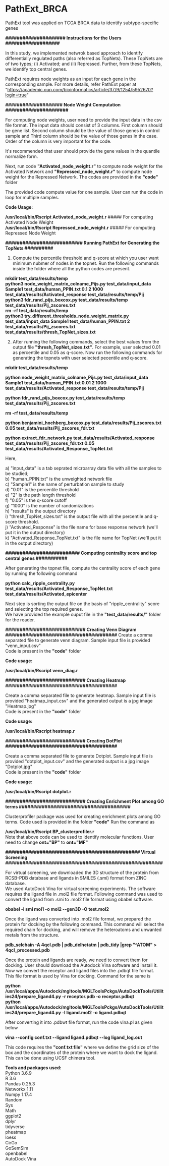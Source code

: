 # PathExt_BRCA
PathExt tool was applied on TCGA BRCA data to identify subtype-specific genes

**##################### Instructions for the Users ###################**

In this study, we implemented netwrok based approach to identify differentially regulated paths (also referred as TopNets). These TopNets are of two types; (i) Activated; and (ii) Repressed. Further, from these TopNets, we identify top central genes.

PathExt requires node weights as an input for each gene in the corresponding sample. For more details, refer PathExt paper at "https://academic.oup.com/bioinformatics/article/37/9/1254/5952670?login=true"

**#################### Node Weight Computation ######################**

For computing node weights, user need to provide the input data in the csv file format. The input data should consist of 3 columns. First column should be gene list. Second column should be the value of those genes in control sample and Third column should be the value of those genes in the case. Order of the column is very important for the code.

It's recommended that user should provide the gene values in the quantile normalize form.

Next, run code **"Activated_node_weight.r"** to compute node weight for the Activated Network and **"Repressed_node_weight.r"** to compute node weight for the Repressed Network. The codes are provided in the **"code"** folder

The provided code compute value for one sample. User can run the code in loop for multiple samples.

**Code Usage:**

**/usr/local/bin/Rscript Activated_node_weight.r**      ##### For computing Activated Node Weight<br>
**/usr/local/bin/Rscript Repressed_node_weight.r**      ##### For computing Repressed Node Weight<br>

**########################### Running PathExt for Generating the TopNets ##########**

1. Compute the percentile threshold and q-score at which you user want minimum nubmer of nodes in the topnet. Run the following commands inside the folder where all the python codes are present.

**mkdir test_data/results/temp**<br>
**python3 node_weight_matrix_colname_Pijs.py test_data/input_data Sample1 test_data/human_PPIN.txt 0.1 2 1000 test_data/results/Activated_response test_data/results/temp/Pij**<br>
**python3 fdr_rand_pijs_boxcox.py test_data/results/temp test_data/results/Pij_zscores.txt**<br>
**rm -rf test_data/results/temp**<br>
**python3 try_different_thresholds_node_weight_matrix.py test_data/input_data Sample1 test_data/human_PPIN.txt 2 test_data/results/Pij_zscores.txt test_data/results/thresh_TopNet_sizes.txt**

2. After running the following commands, select the best values from the output file **"thresh_TopNet_sizes.txt"**. For example, user selected 0.01 as percentile and 0.05 as q-score. Now run the following commands for generating the topnets with user selected pecentile and q-score.

**mkdir test_data/results/temp**<br>

**python node_weight_matrix_colname_Pijs.py test_data/input_data Sample1 test_data/human_PPIN.txt 0.01 2 1000 test_data/results/Activated_response test_data/results/temp/Pij**<br>

**python fdr_rand_pijs_boxcox.py test_data/results/temp test_data/results/Pij_zscores.txt**<br>

**rm -rf test_data/results/temp**<br>

**python benjamini_hochberg_boxcox.py test_data/results/Pij_zscores.txt 0.05 test_data/results/Pij_zscores_fdr.txt**<br>

**python extract_fdr_network.py test_data/results/Activated_response test_data/results/Pij_zscores_fdr.txt 0.05 test_data/results/Activated_Response_TopNet.txt**

Here,

a) "input_data" is a tab seprated microarray data file with all the samples to be studied;<br>
b) "human_PPIN.txt" is the unweighted network file<br>
c) "Sample1" is the name of perturbation sample to study<br>
d) "0.01" is the percentile threshold<br>
e) "2" is the path length threshold<br>
f) "0.05" is the q-score cutoff<br>
g) "1000" is the number of randomizations<br>
h) "results" is the output directory<br>
i) "thresh_TopNet_sizes.txt" is the output file with all the percentile and q-score threshold.<br>
j) "Activated_Response" is the file name for base response network (we'll put it in the output directory)<br>
k) "Activated_Response_TopNet.txt" is the file name for TopNet (we'll put it in the output directory)<br>

**########################## Computing centrality score and top central genes ###########**

After generating the topnet file, compute the centrality score of each gene by running the following command

**python calc_ripple_centrality.py test_data/results/Activated_Response_TopNet.txt test_data/results/Activated_epicenter**

Next step is sorting the output file on the basis of "ripple_centrality" score and selecting the top required genes.<br>
We have provided the example ouput file in the **"test_data/results/"** folder for the reader.


**############################ Creating Venn Diagram #######################################**
Create a comma separated file to generate venn diagram. Sample input file is provided "venn_input.csv"<br>
Code is present in the **"code"** folder

**Code usage:**

**/usr/local/bin/Rscript venn_diag.r**

**############################ Creating Heatmap #######################################**

Create a comma separated file to generate heatmap. Sample input file is provided "heatmap_input.csv" and the generated output is a jpg image "Heatmap.jpg"<br>
Code is present in the **"code"** folder

**Code usage:**

**/usr/local/bin/Rscript heatmap.r**

**############################ Creating DotPlot #######################################**

Create a comma separated file to generate Dotplot. Sample input file is provided "dotplot_input.csv" and the generated output is a jpg image "Dotplot.jpg"<br>
Code is present in the **"code"** folder

**Code usage:**

**/usr/local/bin/Rscript dotplot.r**

**############################ Creating Enrichment Plot among GO terms #######################################**

Clusterprofiler package was used for creating enrichment plots among GO terms. Code used is provided in the folder **"code"**
Run the command as

**/usr/local/bin/Rscript BP_clusterprofiler.r**<br>
Note that above code can be used to identify molecular functions. User need to change **ont="BP"** to **ont="MF"** <br>

**############################################### Virtual Screening #######################################################**

For virtual screening, we downloaded the 3D structure of the protein from RCSB-PDB database and ligands in SMILES (.smi) format from ZINC database.<br>
We used AutoDock Vina for virtual screening experiments. The software requires the ligand file in .mol2 file format. Following command was used to convert the ligand from .smi to .mol2 file format using obabel software.

**obabel -i smi mol1 -o mol2 --gen3D -O test.mol2**

Once the ligand was converted into .mol2 file format, we prepared the protein for docking by the following command. This command will select the required chain for docking, and will remove the heteroatoms and unwanted metals from the structure.

**pdb_selchain -A 4qcl.pdb | pdb_delhetatm | pdb_tidy |grep "^ATOM" > 4qcl_processed.pdb**

Once the protein and ligands are ready, we need to convert them for docking. User should download the Autodock Vina software and install it.
Now we convert the receptor and ligand files into the .pdbqt file format. This file format is used by Vina for docking. Command for the same is

**python /usr/local/apps/Autodock/mgltools/MGLToolsPckgs/AutoDockTools/Utilities24/prepare_ligand4.py -r receptor.pdb -o receptor.pdbqt**<br>
**python /usr/local/apps/Autodock/mgltools/MGLToolsPckgs/AutoDockTools/Utilities24/prepare_ligand4.py -l ligand.mol2 -o ligand.pdbqt**

After converting it into .pdbwt file format, run the code vina.pl as given below

**vina --config conf.txt --ligand ligand.pdbqt --log ligand_log.out**

This code requires the **"conf.txt file"** where we define the grid size of the box and the coordinates of the protein where we want to dock the ligand. This can be done using UCSF chimera tool.

**Tools and packages used:**<br>
Python 3.6.9<br>
R 3.6<br>
Pandas 0.25.3<br>
Networkx 1.11<br>
Numpy 1.17.4<br>
Random<br>
Sys<br>
Math<br>
ggplot2<br>
dplyr<br>
tidyverse<br>
pheatmap<br>
loess<br>
CirGo<br>
GoSemSim<br>
openbabel<br>
AutoDock Vina<br>


